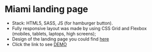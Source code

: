 # Miami landing page
- Stack: HTML5, SASS, JS (for hamburger button).
- Fully responsive layout was made by using CSS Grid and Flexbox (mobiles, tablets, laptops, high screens);
- Design of the landing page you could find [here](https://www.figma.com/file/nHz8bflIwJaWP3P99vKTH5/)
- Click the link to see [DEMO](https://ipanda177.github.io/Miami-Condo-Kings-layout/)
